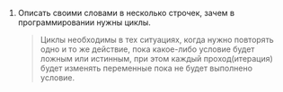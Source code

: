 1. Описать своими словами в несколько строчек, зачем в программировании нужны циклы. 

    > Циклы необходимы в тех ситуациях, когда нужно повторять одно и то же действие, пока какое-либо условие будет ложным или истинным, при этом каждый проход(итерация) будет изменять переменные пока не будет выполнено условие.
   